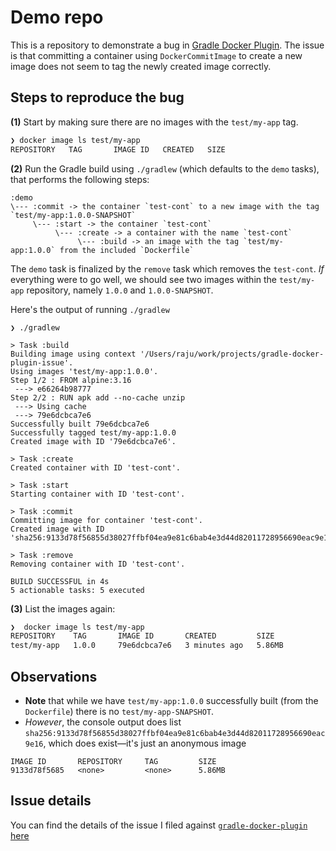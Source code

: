 # Demo repo

This is a repository to demonstrate a bug in [Gradle Docker Plugin](https://bmuschko.github.io/gradle-docker-plugin/). 
The issue is that committing a container using `DockerCommitImage` to create a new image does not seem to tag the newly created image correctly. 

## Steps to reproduce the bug

**(1)** Start by making sure there are no images with the `test/my-app` tag.

```bash
❯ docker image ls test/my-app
REPOSITORY   TAG       IMAGE ID   CREATED   SIZE

```

**(2)** Run the Gradle build using `./gradlew` (which defaults to the `demo` tasks), that performs the following steps:

```
:demo
\--- :commit -> the container `test-cont` to a new image with the tag `test/my-app:1.0.0-SNAPSHOT`
     \--- :start -> the container `test-cont`
          \--- :create -> a container with the name `test-cont`
               \--- :build -> an image with the tag `test/my-app:1.0.0` from the included `Dockerfile`
```

The `demo` task is finalized by the `remove` task which removes the `test-cont`.
_If_ everything were to go well, we should see two images within the `test/my-app` repository, namely `1.0.0` and `1.0.0-SNAPSHOT`.

Here's the output of running `./gradlew`

```
❯ ./gradlew

> Task :build
Building image using context '/Users/raju/work/projects/gradle-docker-plugin-issue'.
Using images 'test/my-app:1.0.0'.
Step 1/2 : FROM alpine:3.16
 ---> e66264b98777
Step 2/2 : RUN apk add --no-cache unzip
 ---> Using cache
 ---> 79e6dcbca7e6
Successfully built 79e6dcbca7e6
Successfully tagged test/my-app:1.0.0
Created image with ID '79e6dcbca7e6'.

> Task :create
Created container with ID 'test-cont'.

> Task :start
Starting container with ID 'test-cont'.

> Task :commit
Committing image for container 'test-cont'.
Created image with ID 'sha256:9133d78f56855d38027ffbf04ea9e81c6bab4e3d44d82011728956690eac9e16'.

> Task :remove
Removing container with ID 'test-cont'.

BUILD SUCCESSFUL in 4s
5 actionable tasks: 5 executed
```

**(3)** List the images again:

```bash
❯  docker image ls test/my-app
REPOSITORY    TAG       IMAGE ID       CREATED         SIZE
test/my-app   1.0.0     79e6dcbca7e6   3 minutes ago   5.86MB
```

## Observations

- **Note** that while we have `test/my-app:1.0.0` successfully built (from the `Dockerfile`) there is no `test/my-app-SNAPSHOT`.
- _However_, the console output does list `sha256:9133d78f56855d38027ffbf04ea9e81c6bab4e3d44d82011728956690eac9e16`, which does exist—it's just an anonymous image

```
IMAGE ID       REPOSITORY     TAG         SIZE
9133d78f5685   <none>         <none>      5.86MB
```

## Issue details

You can find the details of the issue I filed against [`gradle-docker-plugin`](https://github.com/bmuschko/gradle-docker-plugin/) [here](https://github.com/bmuschko/gradle-docker-plugin/issues/1098)
